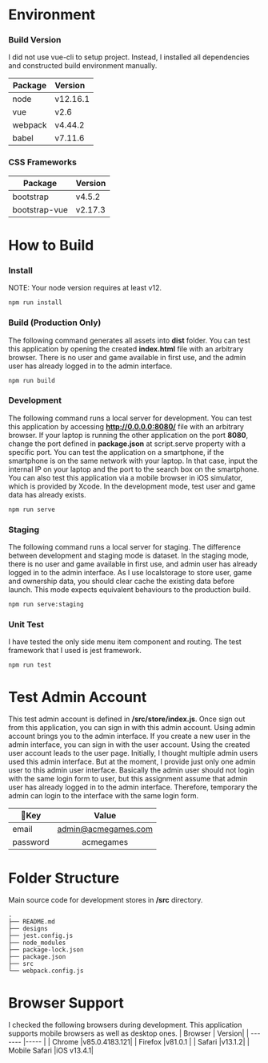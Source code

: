 # Environment

### Build Version

I did not use vue-cli to setup project. Instead, I installed all dependencies and constructed build environment manually.

| Package | Version  |
| ------- | :------- |
| node    | v12.16.1 |
| vue     | v2.6     |
| webpack | v4.44.2  |
| babel   | v7.11.6  |

### CSS Frameworks

| Package       | Version |
| ------------- | :------ |
| bootstrap     | v4.5.2  |
| bootstrap-vue | v2.17.3 |

# How to Build

### Install

NOTE: Your node version requires at least v12.

```
npm run install
```

### Build (Production Only)

The following command generates all assets into **dist** folder. You can test this application by opening the created **index.html** file with an arbitrary browser. There is no user and game available in first use, and the admin user has already logged in to the admin interface.

```
npm run build
```

### Development

The following command runs a local server for development. You can test this application by accessing **http://0.0.0.0:8080/** file with an arbitrary browser. If your laptop is running the other application on the port **8080**, change the port defined in **package.json** at script.serve property with a specific port. You can test the application on a smartphone, if the smartphone is on the same network with your laptop. In that case, input the internal IP on your laptop and the port to the search box on the smartphone. You can also test this application via a mobile browser in iOS simulator, which is provided by Xcode. In the development mode, test user and game data has already exists.

```
npm run serve
```

### Staging

The following command runs a local server for staging. The difference between development and staging mode is dataset. In the staging mode, there is no user and game available in first use, and admin user has already logged in to the admin interface. As I use localstorage to store user, game and ownership data, you should clear cache the existing data before launch. This mode expects equivalent behaviours to the production build.

```
npm run serve:staging
```

### Unit Test

I have tested the only side menu item component and routing. The test framework that I used is jest framework.

```
npm run test
```

# Test Admin Account

This test admin account is defined in **<rootDir>/src/store/index.js**. Once sign out from this application, you can sign in with this admin account. Using admin account brings you to the admin interface. If you create a new user in the admin interface, you can sign in with the user account. Using the created user account leads to the user page. Initially, I thought multiple admin users used this admin interface. But at the moment, I provide just only one admin user to this admin user interface. Basically the admin user should not login with the same login form to user, but this assignment assume that admin user has already logged in to the admin interface. Therefore, temporary the admin can login to the interface with the same login form.

| Key      |        Value        |
| -------- | :-----------------: |
| email    | admin@acmegames.com |
| password |      acmegames      |

# Folder Structure

Main source code for development stores in **<rootDir>/src** directory.

```
.
├── README.md
├── designs
├── jest.config.js
├── node_modules
├── package-lock.json
├── package.json
├── src
└── webpack.config.js
```

# Browser Support

I checked the following browsers during development. This application supports mobile browsers as well as desktop ones.
| Browser | Version|
| ------- |----- |
| Chrome |v85.0.4183.121|
| Firefox |v81.0.1 |
| Safari |v13.1.2|
| Mobile Safari |iOS v13.4.1|

